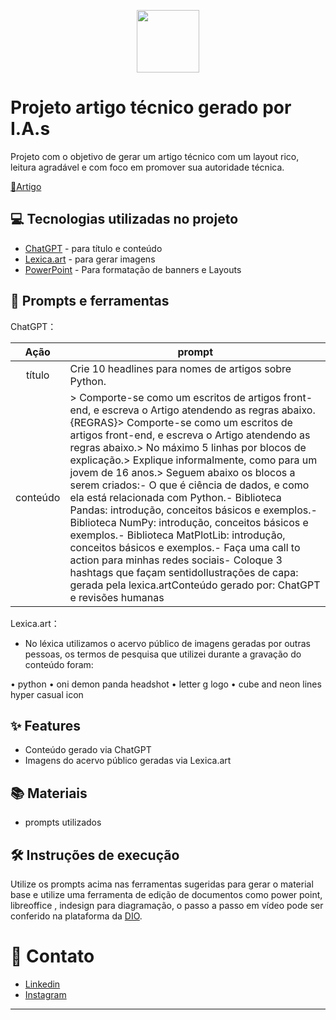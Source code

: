 <p align="center">
    <img width="100" src="assets/python.png">
</p>

# Projeto artigo técnico gerado por I.A.s

Projeto com o objetivo de gerar um artigo técnico com um layout rico, leitura agradável e com foco em promover sua autoridade técnica.

<a href="https://web.dio.me/articles/python-e-ciencia-de-dados-explorando-pandas-numpy-e-matplotlib?back=%2Farticles&open-modal=true&page=1&order=oldest" title="View PDF now"> 📕Artigo</a>

## 💻 Tecnologias utilizadas no projeto

- [ChatGPT](https://chat.openai.com/) - para título e conteúdo
- [Lexica.art](https://lexica.art/) - para gerar imagens
- [PowerPoint](https://www.microsoft.com/en/microsoft-365/powerpoint) - Para formatação de banners e Layouts

## 📄 Prompts e ferramentas


ChatGPT：

|   Ação   | prompt                                                                                                                                                                                                                                                                         |
| :------: | ------------------------------------------------------------------------------------------------------------------------------------------------------------------------------------------------------------------------------------------------------------------------------ |
|  título  | Crie 10 headlines para nomes de artigos sobre Python.                                                                                                                                                                                                    |
| conteúdo | > Comporte-se como um escritos de artigos front-end, e escreva o Artigo atendendo as regras abaixo.{REGRAS}> Comporte-se como um escritos de artigos front-end, e escreva o Artigo atendendo as regras abaixo.> No máximo 5 linhas por blocos de explicação.> Explique informalmente, como para um jovem de 16 anos.> Seguem abaixo os blocos a serem criados:- O que é ciência de dados, e como ela está relacionada com Python.- Biblioteca Pandas: introdução, conceitos básicos e exemplos.- Biblioteca NumPy: introdução, conceitos básicos e exemplos.- Biblioteca MatPlotLib: introdução, conceitos básicos e exemplos.- Faça uma call to action para minhas redes sociais- Coloque 3 hashtags que façam sentidoIlustrações de capa: gerada pela lexica.artConteúdo gerado por: ChatGPT e revisões humanas |


Lexica.art：

- No léxica utilizamos o acervo público de imagens geradas por outras pessoas, os termos de pesquisa que utilizei durante a gravação do conteúdo foram:

• python
• oni demon panda headshot
• letter g logo
• cube and neon lines hyper casual icon


## ✨ Features

- Conteúdo gerado via ChatGPT
- Imagens do acervo público geradas via Lexica.art

## 📚 Materiais

- prompts utilizados

## 🛠️ Instruções de execução

Utilize os prompts acima nas ferramentas sugeridas para gerar o material base e utilize uma ferramenta de edição de documentos como power point, libreoffice , indesign para diagramação, o passo a passo em vídeo pode ser conferido na plataforma da [DIO](https://dio.me).

# 📱 Contato
- [Linkedin](https://www.linkedin.com/in/matheus-santana-76ab83204/)
- [Instagram](https://www.instagram.com/santana48260/)

---
